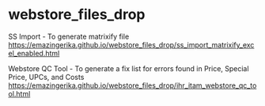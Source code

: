 # webstore_files_drop
SS Import - To generate matrixify file
  https://emazingerika.github.io/webstore_files_drop/ss_import_matrixify_excel_enabled.html

  Webstore QC Tool - To generate a fix list for errors found in Price, Special Price, UPCs, and Costs
    https://emazingerika.github.io/webstore_files_drop/ihr_itam_webstore_qc_tool.html
